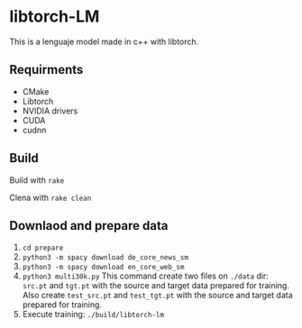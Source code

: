 # libtorch-LM

This is a lenguaje model made in c++ with libtorch.

## Requirments

- CMake
- Libtorch
- NVIDIA drivers
- CUDA
- cudnn

## Build

Build with `rake`

Clena with `rake clean`

## Downlaod and prepare data

1. `cd prepare`
2. `python3 -m spacy download de_core_news_sm`
3. `python3 -m spacy download en_core_web_sm`
4. `python3 multi30k.py`
   This command create two files on `./data` dir: `src.pt` and `tgt.pt` with the source and target data prepared for training. Also create `test_src.pt` and `test_tgt.pt` with the source and target data prepared for training.
5. Execute training: `./build/libtorch-lm`
